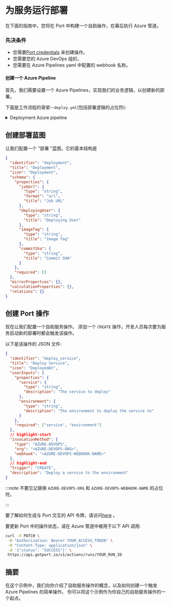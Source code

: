 # 为服务运行部署

在下面的指南中，您将在 Port 中构建一个自助操作，在幕后执行 Azure 管道。

### 先决条件

* 您需要[Port credentials](../../../../build-your-software-catalog/sync-data-to-catalog/api/api.md#find-your-port-credentials) 来创建操作。
* 您需要您的 Azure DevOps 组织。
* 您需要在 Azure Pipelines yaml 中配置的 webhook 名称。

#### 创建一个 Azure Pipeline

首先，我们需要设置一个 Azure Pipelines，实现我们的业务逻辑，以创建新的部署。

下面是工作流程的骨架--`deploy.yml`(包括部署逻辑的占位符): 

<details>
<summary>Deployment Azure pipeline</summary>

```yaml showLineNumbers
trigger: none

resources:
  webhooks:
    - webhook: { WEBHOOK_NAME }
      connection: { SERVICE_CONNECTION_NAME }
stages:
  # ADD YOUR DEPLOYMENT LOGIC HERE!
```

</details>

## 创建部署蓝图

让我们配置一个 "部署 "蓝图，它的基本结构是

```json showLineNumbers
{
  "identifier": "deployment",
  "title": "Deployment",
  "icon": "Deployment",
  "schema": {
    "properties": {
      "jobUrl": {
        "type": "string",
        "format": "url",
        "title": "Job URL"
      },
      "deployingUser": {
        "type": "string",
        "title": "Deploying User"
      },
      "imageTag": {
        "type": "string",
        "title": "Image Tag"
      },
      "commitSha": {
        "type": "string",
        "title": "Commit SHA"
      }
    },
    "required": []
  },
  "mirrorProperties": {},
  "calculationProperties": {},
  "relations": {}
}
```

## 创建 Port 操作

现在让我们配置一个自助服务操作。 添加一个 `CREATE` 操作，开发人员每次要为服务启动新的部署时都会触发该操作。

以下是该操作的 JSON 文件: 

```json showLineNumbers
{
  "identifier": "deploy_service",
  "title": "Deploy Service",
  "icon": "DeployedAt",
  "userInputs": {
    "properties": {
      "service": {
        "type": "string",
        "description": "The service to deploy"
      },
      "environment": {
        "type": "string",
        "description": "The environment to deploy the service to"
      }
    },
    "required": ["service", "environment"]
  },
  // highlight-start
  "invocationMethod": {
    "type": "AZURE-DEVOPS",
    "org": "<AZURE-DEVOPS-ORG>",
    "webhook": "<AZURE-DEVOPS-WEBHOOK-NAME>"
  },
  // highlight-end
  "trigger": "CREATE",
  "description": "Deploy a service to the environment"
}
```

:::note 不要忘记替换 `AZURE-DEVOPS-ORG` 和 `AZURE-DEVOPS-WEBHOOK-NAME` 的占位符。

:::

要了解如何生成与 Port 交互的 API 令牌，请访问[here](../../../../build-your-software-catalog/sync-data-to-catalog/api/#generate-an-api-token) 。

要更新 Port 中的操作状态，请在 Azure 管道中被用于以下 API 调用: 

```bash
curl -X PATCH \
 -H "Authorization: Bearer YOUR_ACCESS_TOKEN" \
 -H "Content-Type: application/json" \
 -d '{"status": "SUCCESS"}' \
 https://api.getport.io/v1/actions/runs/YOUR_RUN_ID
```

## 摘要

在这个示例中，我们向你介绍了自助服务操作的概念，以及如何创建一个触发 Azure Pipelines 的简单操作。 你可以将这个示例作为你自己的自助服务操作的一个起点。